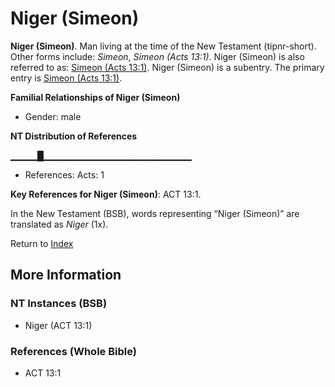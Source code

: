 # Niger (Simeon)
**Niger (Simeon)**. 
Man living at the time of the New Testament (tipnr-short). 
Other forms include: 
*Simeon*, *Simeon (Acts 13:1)*. 
Niger (Simeon) is also referred to as: 
[Simeon (Acts 13:1)](Simeon.4.md). 
Niger (Simeon) is a subentry. The primary entry is 
[Simeon (Acts 13:1)](Simeon.4.md). 




**Familial Relationships of Niger (Simeon)**


* Gender: male


**NT Distribution of References**

▁▁▁▁█▁▁▁▁▁▁▁▁▁▁▁▁▁▁▁▁▁▁▁▁▁▁
* References: Acts: 1



**Key References for Niger (Simeon)**: 
ACT 13:1. 




In the New Testament (BSB), words representing “Niger (Simeon)” are translated as 
*Niger* (1x). 


Return to [Index](00-Index.md)

## More Information

### NT Instances (BSB)

* Niger (ACT 13:1)



### References (Whole Bible)

* ACT 13:1




